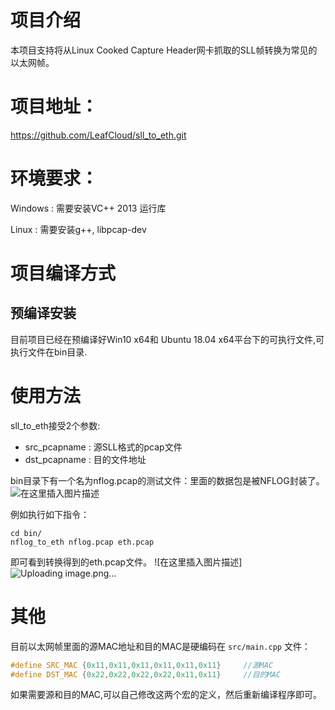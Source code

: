# 项目介绍
本项目支持将从Linux Cooked Capture Header网卡抓取的SLL帧转换为常见的以太网帧。 

# 项目地址：
https://github.com/LeafCloud/sll_to_eth.git

# 环境要求：

Windows : 需要安装VC++ 2013 运行库

Linux : 需要安装g++, libpcap-dev

# 项目编译方式

## 预编译安装
目前项目已经在预编译好Win10 x64和 Ubuntu 18.04 x64平台下的可执行文件,可执行文件在bin目录.


# 使用方法

sll_to_eth接受2个参数: 

- src_pcapname : 源SLL格式的pcap文件
- dst_pcapname : 目的文件地址


bin目录下有一个名为nflog.pcap的测试文件：里面的数据包是被NFLOG封装了。
![在这里插入图片描述](https://img-blog.csdnimg.cn/20201030181404791.png?x-oss-process=image/watermark,type_ZmFuZ3poZW5naGVpdGk,shadow_10,text_aHR0cHM6Ly9ibG9nLmNzZG4ubmV0L2ptaDE5OTY=,size_16,color_FFFFFF,t_70#pic_center)

例如执行如下指令：

```
cd bin/
nflog_to_eth nflog.pcap eth.pcap
```

即可看到转换得到的eth.pcap文件。
![在这里插入图片描述]![Uploading image.png…]()

# 其他
目前以太网帧里面的源MAC地址和目的MAC是硬编码在 `src/main.cpp` 文件：

```cpp
#define SRC_MAC {0x11,0x11,0x11,0x11,0x11,0x11}		//源MAC
#define DST_MAC {0x22,0x22,0x22,0x22,0x11,0x11}		//目的MAC
```
如果需要源和目的MAC,可以自己修改这两个宏的定义，然后重新编译程序即可。
